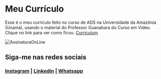 # Meu Currículo

 Esse é o meu currículo feito no curso de ADS na Universidade da Amazônia (Unama), usando o material do Professor Guanabara do Curso em Vídeo.
 Clique no link para ver como ficou. [Curriculum](https://nandocruz.github.io/Meu-Curriculo/)


![AssinaturaOnLine](https://user-images.githubusercontent.com/47435625/133949021-a75e5344-9b28-494d-8b81-5386e1958eee.png)

## Siga-me nas redes sociais
### [Instagram](https://www.instagram.com/fcruz6241/) | [Linkedin](https://www.linkedin.com/feed/) | [Whatsapp](https://api.whatsapp.com/send?1=pt_br&phone=558398388777)
